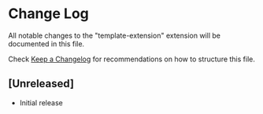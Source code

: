 # Change Log

All notable changes to the "template-extension" extension will be documented in this file.

Check [Keep a Changelog](http://keepachangelog.com/) for recommendations on how to structure this file.

## [Unreleased]

- Initial release